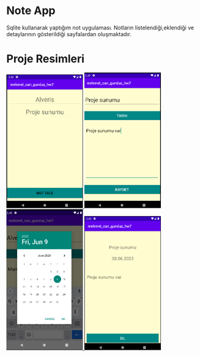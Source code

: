 # Note App

<p>
Sqlite kullanarak yaptığım not uygulaması. Notların listelendiği,eklendiği ve detaylarının gösterildiği sayfalardan oluşmaktadır. 

</p>

# Proje Resimleri
  
 <p> 
  <a href="https://github.com/Mehmetjr/android_note_app/blob/main/images/note1.png" target="_blank">
  <img src="https://github.com/Mehmetjr/android_note_app/blob/main/images/note1.png" width="200" style="max-width:100;">
  </a>
  <a href="https://github.com/Mehmetjr/android_note_app/blob/main/images/note2.png" target="_blank">
  <img src="https://github.com/Mehmetjr/android_note_app/blob/main/images/note2.png" width="200" style="max-width:100;">
  </a>
  <a href="https://github.com/Mehmetjr/android_note_app/blob/main/images/note3.png" target="_blank">
  <img src="https://github.com/Mehmetjr/android_note_app/blob/main/images/note3.png" width="200" style="max-width:100;">
  </a>
   <a href="https://github.com/Mehmetjr/android_note_app/blob/main/images/note4.png" target="_blank">
  <img src="https://github.com/Mehmetjr/android_note_app/blob/main/images/note4.png" width="200" style="max-width:100;">
  </a>
  </p>
  

